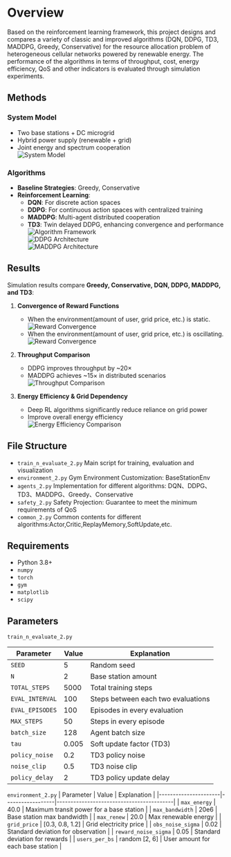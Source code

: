 # Overview
  Based on the reinforcement learning framework, this project designs and compares a variety of classic and improved algorithms (DQN, DDPG, TD3, MADDPG, Greedy, Conservative) for the resource allocation problem of heterogeneous cellular networks powered by renewable energy.
  The performance of the algorithms in terms of throughput, cost, energy efficiency, QoS and other indicators is evaluated through simulation experiments.

## Methods

### System Model
- Two base stations + DC microgrid  
- Hybrid power supply (renewable + grid)  
- Joint energy and spectrum cooperation  
![System Model](figure/Picture1.jpg)

### Algorithms
- **Baseline Strategies**: Greedy, Conservative  
- **Reinforcement Learning**:
  - **DQN**: For discrete action spaces  
  - **DDPG**: For continuous action spaces with centralized training  
  - **MADDPG**: Multi-agent distributed cooperation  
  - **TD3**: Twin delayed DDPG, enhancing convergence and performance  
![Algorithm Framework](figure/Picture2.jpg)  
![DDPG Architecture](figure/Picture3.jpg)  
![MADDPG Architecture](figure/Picture4.jpg)

## Results

Simulation results compare **Greedy, Conservative, DQN, DDPG, MADDPG, and TD3**:

1. **Convergence of Reward Functions**
   - When the environment(amount of user, grid price, etc.) is static.
   ![Reward Convergence](figure/Picture5.png)
   - When the environment(amount of user, grid price, etc.) is oscillating.
   ![Reward Convergence](figure/Picture6.png)

3. **Throughput Comparison**  
   - DDPG improves throughput by ~20×  
   - MADDPG achieves ~15× in distributed scenarios  
   ![Throughput Comparison](figure/Picture7.png)

4. **Energy Efficiency & Grid Dependency**  
   - Deep RL algorithms significantly reduce reliance on grid power  
   - Improve overall energy efficiency  
   ![Energy Efficiency Comparison](figure/Picture8.png)

## File Structure
- `train_n_evaluate_2.py`   Main script for training, evaluation and visualization
- `environment_2.py`        Gym Environment Customization: BaseStationEnv
- `agents_2.py`             Implementation for different algorithms: DQN、DDPG、TD3、MADDPG、Greedy、Conservative
- `safety_2.py`             Safety Projection: Guarantee to meet the minimum requirements of QoS
- `common_2.py`             Common contents for different algorithms:Actor,Critic,ReplayMemory,SoftUpdate,etc.

## Requirements  
- Python 3.8+
- `numpy`
- `torch`
- `gym`
- `matplotlib`
- `scipy`

## Parameters
`train_n_evaluate_2.py`


| Parameter        | Value | Explanation                          |
|------------------|-------|--------------------------------------|
| `SEED`           | 5     | Random seed                         |
| `N`              | 2     | Base station amount                 |
| `TOTAL_STEPS`    | 5000  | Total training steps                 |
| `EVAL_INTERVAL`  | 100   | Steps between each two evaluations   |
| `EVAL_EPISODES`  | 100   | Episodes in every evaluation         |
| `MAX_STEPS`      | 50    | Steps in every episode               |
| `batch_size`     | 128   | Agent batch size                     |
| `tau`            | 0.005 | Soft update factor (TD3)             |
| `policy_noise`   | 0.2   | TD3 policy noise                     |
| `noise_clip`     | 0.5   | TD3 noise clip                       |
| `policy_delay`   | 2     | TD3 policy update delay              |
  
  
`environment_2.py`
| Parameter            | Value            | Explanation                              |
|----------------------|------------------|------------------------------------------|
| `max_energy`         | 40.0             | Maximum transit power for a base station |
| `max_bandwidth`      | 20e6             | Base station max bandwidth               |
| `max_renew`          | 20.0             | Max renewable energy                     |
| `grid_price`         | [0.3, 0.8, 1.2]  | Grid electricity price                   |
| `obs_noise_sigma`    | 0.02             | Standard deviation for observation       |
| `reward_noise_sigma` | 0.05             | Standard deviation for rewards           |
| `users_per_bs`       | random [2, 6]    | User amount for each base station        |

